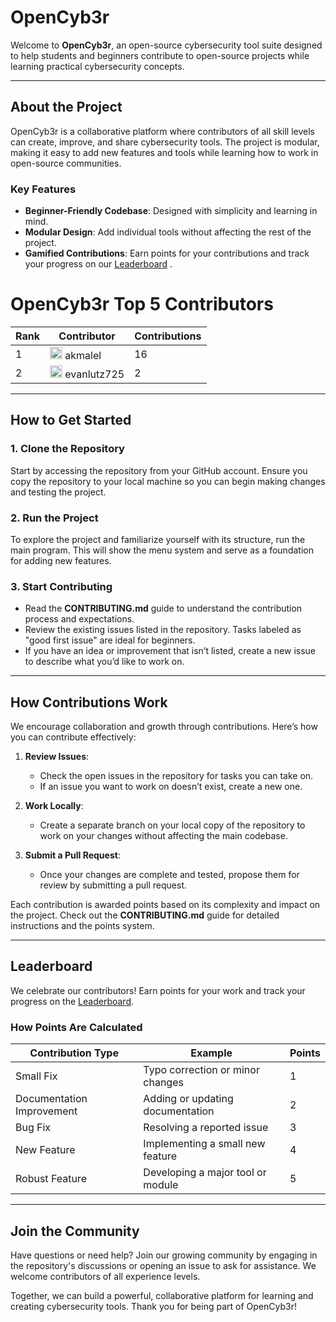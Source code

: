 # OpenCyb3r

Welcome to **OpenCyb3r**, an open-source cybersecurity tool suite designed to help students and beginners contribute to open-source projects while learning practical cybersecurity concepts.

---

## About the Project
OpenCyb3r is a collaborative platform where contributors of all skill levels can create, improve, and share cybersecurity tools. The project is modular, making it easy to add new features and tools while learning how to work in open-source communities.

### Key Features
- **Beginner-Friendly Codebase**: Designed with simplicity and learning in mind.
- **Modular Design**: Add individual tools without affecting the rest of the project.
- **Gamified Contributions**: Earn points for your contributions and track your progress on our [Leaderboard](https://akmalel.github.io/OpenCyb3r/leaderboard.html) .

<!-- LEADERBOARD START -->
# OpenCyb3r Top 5 Contributors

| Rank | Contributor | Contributions |
|------|-------------|----------------|
| 1 | <img src='https://avatars.githubusercontent.com/u/31905836?v=4' alt='akmalel' width='20' height='20'> akmalel | 16 |
| 2 | <img src='https://avatars.githubusercontent.com/u/36962977?v=4' alt='evanlutz725' width='20' height='20'> evanlutz725 | 2 |

<!-- LEADERBOARD END -->

---

## How to Get Started

### 1. Clone the Repository
Start by accessing the repository from your GitHub account. Ensure you copy the repository to your local machine so you can begin making changes and testing the project.

### 2. Run the Project
To explore the project and familiarize yourself with its structure, run the main program. This will show the menu system and serve as a foundation for adding new features.

### 3. Start Contributing
- Read the **CONTRIBUTING.md** guide to understand the contribution process and expectations.
- Review the existing issues listed in the repository. Tasks labeled as "good first issue" are ideal for beginners.
- If you have an idea or improvement that isn’t listed, create a new issue to describe what you’d like to work on.

---

## How Contributions Work
We encourage collaboration and growth through contributions. Here’s how you can contribute effectively:

1. **Review Issues**:
   - Check the open issues in the repository for tasks you can take on.
   - If an issue you want to work on doesn’t exist, create a new one.

2. **Work Locally**:
   - Create a separate branch on your local copy of the repository to work on your changes without affecting the main codebase.

3. **Submit a Pull Request**:
   - Once your changes are complete and tested, propose them for review by submitting a pull request.

Each contribution is awarded points based on its complexity and impact on the project. Check out the **CONTRIBUTING.md** guide for detailed instructions and the points system.

---

## Leaderboard
We celebrate our contributors! Earn points for your work and track your progress on the [Leaderboard](https://akmalel.github.io/OpenCyb3r/leaderboard.html).

### How Points Are Calculated
| Contribution Type          | Example                            | Points |
|----------------------------|------------------------------------|--------|
| Small Fix                  | Typo correction or minor changes  | 1      |
| Documentation Improvement  | Adding or updating documentation  | 2      |
| Bug Fix                    | Resolving a reported issue         | 3      |
| New Feature                | Implementing a small new feature  | 4      |
| Robust Feature             | Developing a major tool or module | 5      |

---

## Join the Community
Have questions or need help? Join our growing community by engaging in the repository's discussions or opening an issue to ask for assistance. We welcome contributors of all experience levels.


Together, we can build a powerful, collaborative platform for learning and creating cybersecurity tools. Thank you for being part of OpenCyb3r!

